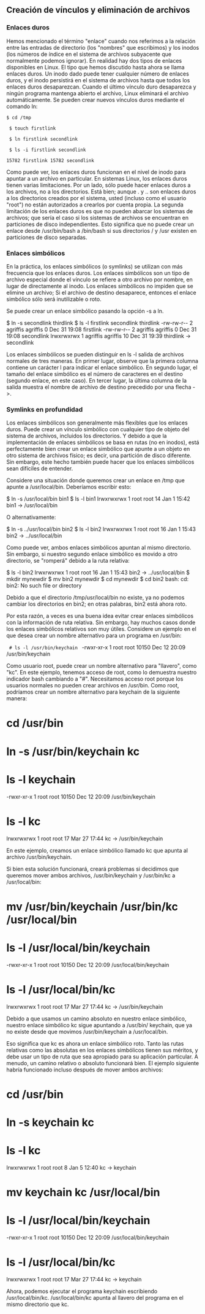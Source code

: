 ## Creación de vínculos y eliminación de archivos
### Enlaces duros

Hemos mencionado el término "enlace" cuando nos referimos a la relación entre las entradas de directorio (los "nombres" que escribimos) y los inodos (los números de índice en el sistema de archivos subyacente que normalmente podemos ignorar). En realidad hay dos tipos de enlaces disponibles en Linux. El tipo que hemos discutido hasta ahora se llama enlaces duros. Un inodo dado puede tener cualquier número de enlaces duros, y el inodo persistirá en el sistema de archivos hasta que todos los enlaces duros desaparezcan. Cuando el último vínculo duro desaparezca y ningún programa mantenga abierto el archivo, Linux eliminará el archivo automáticamente. Se pueden crear nuevos vínculos duros mediante el comando ln:

<code>$ cd /tmp</code>

<code>  $ touch firstlink</code>

<code>  $ ln firstlink secondlink</code>

<code>  $ ls -i firstlink secondlink</code>

<code>15782 firstlink    15782 secondlink</code>

Como puede ver, los enlaces duros funcionan en el nivel de inodo para apuntar a un archivo en particular. En sistemas Linux, los enlaces duros tienen varias limitaciones. Por un lado, sólo puede hacer enlaces duros a los archivos, no a los directorios. Está bien; aunque . y .. son enlaces duros a los directorios creados por el sistema, usted (incluso como el usuario "root") no están autorizados a crearlos por cuenta propia. La segunda limitación de los enlaces duros es que no pueden abarcar los sistemas de archivos; que sería el caso si los sistemas de archivos se encuentran en particiones de disco independientes. Esto significa que no puede crear un enlace desde /usr/bin/bash a /bin/bash si sus directorios / y /usr existen en particiones de disco separadas.

### Enlaces simbólicos

En la práctica, los enlaces simbólicos (o symlinks) se utilizan con más frecuencia que los enlaces duros. Los enlaces simbólicos son un tipo de archivo especial donde el vínculo se refiere a otro archivo por nombre, en lugar de directamente al inodo. Los enlaces simbólicos no impiden que se elimine un archivo; Si el archivo de destino desaparece, entonces el enlace simbólico sólo será inutilizable o roto.

Se puede crear un enlace simbólico pasando la opción -s a ln.

$ ln -s secondlink thirdlink
$ ls -l firstlink secondlink thirdlink
-rw-rw-r--    2 agriffis agriffis        0 Dec 31 19:08 firstlink
-rw-rw-r--    2 agriffis agriffis        0 Dec 31 19:08 secondlink
lrwxrwxrwx    1 agriffis agriffis       10 Dec 31 19:39 thirdlink -> secondlink

Los enlaces simbólicos se pueden distinguir en ls -l salida de archivos normales de tres maneras. En primer lugar, observe que la primera columna contiene un carácter l para indicar el enlace simbólico. En segundo lugar, el tamaño del enlace simbólico es el número de caracteres en el destino (segundo enlace, en este caso). En tercer lugar, la última columna de la salida muestra el nombre de archivo de destino precedido por una flecha ->.

### Symlinks en profundidad

Los enlaces simbólicos son generalmente más flexibles que los enlaces duros. Puede crear un vínculo simbólico con cualquier tipo de objeto del sistema de archivos, incluidos los directorios. Y debido a que la implementación de enlaces simbólicos se basa en rutas (no en inodos), está perfectamente bien crear un enlace simbólico que apunte a un objeto en otro sistema de archivos físico; es decir, una partición de disco diferente. Sin embargo, este hecho también puede hacer que los enlaces simbólicos sean difíciles de entender.

Considere una situación donde queremos crear un enlace en /tmp que apunte a /usr/local/bin. Deberíamos escribir esto:

$ ln -s /usr/local/bin bin1
$ ls -l bin1
lrwxrwxrwx    1 root     root           14 Jan  1 15:42 bin1 -> /usr/local/bin

O alternativamente:

$ ln -s ../usr/local/bin bin2
$ ls -l bin2
lrwxrwxrwx    1 root     root           16 Jan  1 15:43 bin2 -> ../usr/local/bin

Como puede ver, ambos enlaces simbólicos apuntan al mismo directorio. Sin embargo, si nuestro segundo enlace simbólico es movido a otro directorio, se "romperá" debido a la ruta relativa:

$ ls -l bin2
lrwxrwxrwx    1 root     root           16 Jan  1 15:43 bin2 -> ../usr/local/bin
$ mkdir mynewdir
$ mv bin2 mynewdir
$ cd mynewdir
$ cd bin2
bash: cd: bin2: No such file or directory

Debido a que el directorio /tmp/usr/local/bin no existe, ya no podemos cambiar los directorios en bin2; en otras palabras, bin2 está ahora roto.

Por esta razón, a veces es una buena idea evitar crear enlaces simbólicos con la información de ruta relativa. Sin embargo, hay muchos casos donde los enlaces simbólicos relativos son muy útiles. Considere un ejemplo en el que desea crear un nombre alternativo para un programa en /usr/bin:

<code> # ls -l /usr/bin/keychain </code>
-rwxr-xr-x    1 root     root        10150 Dec 12 20:09 /usr/bin/keychain

Como usuario root, puede crear un nombre alternativo para "llavero", como "kc". En este ejemplo, tenemos acceso de root, como lo demuestra nuestro indicador bash cambiando a "#". Necesitamos acceso root porque los usuarios normales no pueden crear archivos en /usr/bin. Como root, podríamos crear un nombre alternativo para keychain de la siguiente manera:

# cd /usr/bin
# ln -s /usr/bin/keychain kc
# ls -l keychain
-rwxr-xr-x    1 root     root        10150 Dec 12 20:09 /usr/bin/keychain
# ls -l kc       
lrwxrwxrwx    1 root     root           17 Mar 27 17:44 kc -> /usr/bin/keychain

En este ejemplo, creamos un enlace simbólico llamado kc que apunta al archivo /usr/bin/keychain.

Si bien esta solución funcionará, creará problemas si decidimos que queremos mover ambos archivos, /usr/bin/keychain y /usr/bin/kc a /usr/local/bin:

# mv /usr/bin/keychain /usr/bin/kc /usr/local/bin
# ls -l /usr/local/bin/keychain
-rwxr-xr-x    1 root     root        10150 Dec 12 20:09 /usr/local/bin/keychain
# ls -l /usr/local/bin/kc
lrwxrwxrwx    1 root     root           17 Mar 27 17:44 kc -> /usr/bin/keychain

Debido a que usamos un camino absoluto en nuestro enlace simbólico, nuestro enlace simbólico kc sigue apuntando a /usr/bin/ keychain, que ya no existe desde que movimos /usr/bin/keychain a /usr/local/bin.

Eso significa que kc es ahora un enlace simbólico roto. Tanto las rutas relativas como las absolutas en los enlaces simbólicos tienen sus méritos, y debe usar un tipo de ruta que sea apropiado para su aplicación particular. A menudo, un camino relativo o absoluto funcionará bien. El ejemplo siguiente habría funcionado incluso después de mover ambos archivos:

# cd /usr/bin
# ln -s keychain kc
# ls -l kc
lrwxrwxrwx    1 root     root            8 Jan  5 12:40 kc -> keychain
# mv keychain kc /usr/local/bin
# ls -l /usr/local/bin/keychain
-rwxr-xr-x    1 root     root        10150 Dec 12 20:09 /usr/local/bin/keychain
# ls -l /usr/local/bin/kc
lrwxrwxrwx    1 root     root           17 Mar 27 17:44 kc -> keychain

Ahora, podemos ejecutar el programa keychain escribiendo /usr/local/bin/kc. /usr/local/bin/kc apunta al llavero del programa en el mismo directorio que kc.












